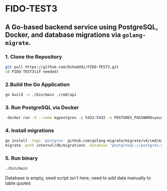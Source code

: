   # FIDO-TEST3

A Go-based backend service using PostgreSQL, Docker, and database migrations via `golang-migrate`.
---


### 1. Clone the Repository

```bash
git pull https://github.com/Dzhodddi/FIDO-TEST3.git
cd FIDO-TEST3(if needed)
```
### 2.Build the Go Application

```bash
go build -o ./bin/main ./cmd/api
```
### 3. Run PostgreSQL via Docker
```bash
 docker run -d --name mypostgres -p 5432:5432 -e POSTGRES_PASSWORD=yourpassword postgres
```
### 4. Install migrations
```bash
go install -tags 'postgres' github.com/golang-migrate/migrate/v4/cmd/migrate@latest
migrate -path internal/db/migrations -database "postgresql://postgres:yourpassword@localhost:5432/postgres?sslmode=disable" up
```
### 5. Run binary
```bash
./bin/main
```
Database is empty, seed script isn't here, need to add data manually to table quotes
